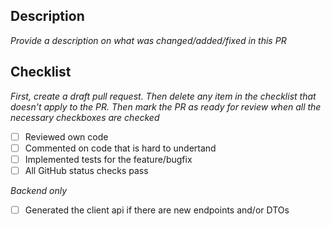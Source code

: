 ## Description

_Provide a description on what was changed/added/fixed in this PR_

## Checklist

_First, create a draft pull request. Then delete any item in the checklist that doesn't apply to the PR. Then mark the PR as ready for review when all the necessary checkboxes are checked_

- [ ] Reviewed own code
- [ ] Commented on code that is hard to undertand
- [ ] Implemented tests for the feature/bugfix
- [ ] All GitHub status checks pass

_Backend only_

- [ ] Generated the client api if there are new endpoints and/or DTOs

